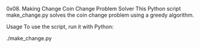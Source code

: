 0x08. Making Change
Coin Change Problem Solver
This Python script make_change.py solves the coin change problem using a greedy algorithm.

Usage
To use the script, run it with Python:

./make_change.py
